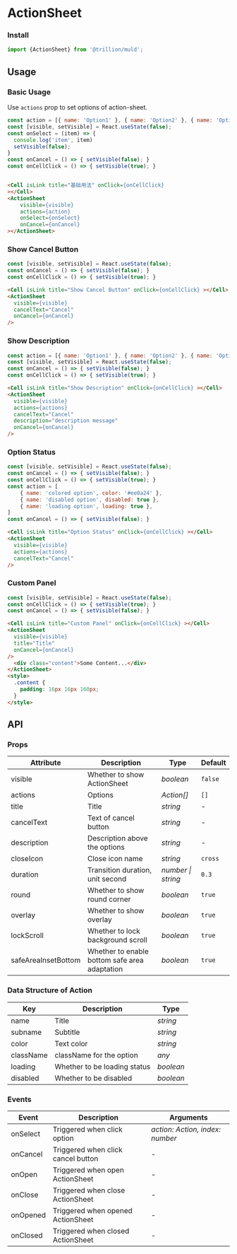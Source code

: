# ActionSheet

### Install

```js
import {ActionSheet} from '@trillion/muld';
```

## Usage

### Basic Usage

Use `actions` prop to set options of action-sheet.

```js
const action = [{ name: 'Option1' }, { name: 'Option2' }, { name: 'Option3' }]
const [visible, setVisible] = React.useState(false);
const onSelect = (item) => {
  console.log('item', item)
  setVisible(false); 
}
const onCancel = () => { setVisible(false); }
const onCellClick = () => { setVisible(true); }
```
```html

<Cell isLink title="基础用法" onClick={onCellClick}
></Cell>
<ActionSheet
    visible={visible}
    actions={action}
    onSelect={onSelect}
    onCancel={onCancel}
></ActionSheet>
```


### Show Cancel Button

```js
const [visible, setVisible] = React.useState(false);
const onCancel = () => { setVisible(false); }
const onCellClick = () => { setVisible(true); }
```
```html
<Cell isLink title="Show Cancel Button" onClick={onCellClick} ></Cell>
<ActionSheet
  visible={visible}
  cancelText="Cancel"
  onCancel={onCancel}
/>
```

### Show Description

```js
const action = [{ name: 'Option1' }, { name: 'Option2' }, { name: 'Option3', subname: 'description message'}]
const [visible, setVisible] = React.useState(false);
const onCancel = () => { setVisible(false); }
const onCellClick = () => { setVisible(true); }
```
```html
<Cell isLink title="Show Description" onClick={onCellClick} ></Cell>
<ActionSheet
  visible={visible}
  actions={actions}
  cancelText="Cancel"
  description="description message"
  onCancel={onCancel}
/>
```

### Option Status

```js
const [visible, setVisible] = React.useState(false);
const onCancel = () => { setVisible(false); }
const onCellClick = () => { setVisible(true); }
const action = [
    { name: 'colored option', color: '#ee0a24' },
    { name: 'disabled option', disabled: true },
    { name: 'loading option', loading: true },
]
const onCancel = () => { setVisible(false); }
```
```html
<Cell isLink title="Option Status" onClick={onCellClick} ></Cell>
<ActionSheet
  visible={visible}
  actions={actions}
  cancelText="Cancel"
/>
```

### Custom Panel

```js
const [visible, setVisible] = React.useState(false);
const onCellClick = () => { setVisible(true); }
const onCancel = () => { setVisible(false); }
```
```html
<Cell isLink title="Custom Panel" onClick={onCellClick} ></Cell>
<ActionSheet
  visible={visible}
  title="Title"
  onCancel={onCancel}
/>
  <div class="content">Some Content...</div>
</ActionSheet>
<style>
  .content {
    padding: 16px 16px 160px;
  }
</style>
```

## API

### Props

| Attribute | Description | Type | Default |
| --- | --- | --- | --- |
| visible | Whether to show ActionSheet | _boolean_ | `false` |
| actions | Options | _Action[]_ | `[]` |
| title | Title | _string_ | - |
| cancelText | Text of cancel button | _string_ | - |
| description | Description above the options | _string_ | - |
| closeIcon | Close icon name | _string_ | `cross` |
| duration | Transition duration, unit second | _number \| string_ | `0.3` |
| round | Whether to show round corner | _boolean_ | `true` |
| overlay | Whether to show overlay | _boolean_ | `true` |
| lockScroll | Whether to lock background scroll | _boolean_ | `true` |
| safeAreaInsetBottom | Whether to enable bottom safe area adaptation | _boolean_ | `true` |
### Data Structure of Action

| Key       | Description                  | Type      |
| --------- | ---------------------------- | --------- |
| name      | Title                        | _string_  |
| subname   | Subtitle                     | _string_  |
| color     | Text color                   | _string_  |
| className | className for the option     | _any_     |
| loading   | Whether to be loading status | _boolean_ |
| disabled  | Whether to be disabled       | _boolean_ |

### Events

| Event | Description | Arguments |
| --- | --- | --- |
| onSelect | Triggered when click option | _action: Action, index: number_ |
| onCancel | Triggered when click cancel button | - |
| onOpen | Triggered when open ActionSheet | - |
| onClose | Triggered when close ActionSheet | - |
| onOpened | Triggered when opened ActionSheet | - |
| onClosed | Triggered when closed ActionSheet | - |
